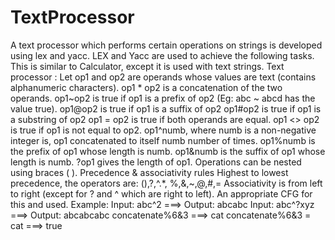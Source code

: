 # TextProcessor
A text processor which performs certain operations on strings is developed using lex and yacc.
LEX and Yacc are used to achieve the following tasks.
This is similar to Calculator, except it is used with text strings.
Text processor : Let op1 and op2 are operands whose values are text (contains alphanumeric characters).
op1 * op2 is a concatenation of the two operands.
op1~op2 is true if op1 is a prefix of op2 (Eg: abc ~ abcd has the value true).
op1@op2 is true if op1 is a suffix of op2
op1#op2 is true if op1 is a substring of op2
op1 = op2 is true if both operands are equal.
op1 <> op2 is true if op1 is not equal to op2.
op1^numb, where numb is a non-negative integer is, op1 concatenated to itself numb number of times.
op1%numb is the prefix of op1 whose length is numb.
op1&numb is the suffix of op1 whose length is numb.
?op1 gives the length of op1.
Operations can be nested using braces ( ).
Precedence & associativity rules
Highest to lowest precedence, the operators are: (),?,^.*, %,&,~,@,#,=
Associativity is from left to right (except for ? and ^ which are right to left).
An appropriate CFG for this and used.
Example:
Input: abc^2 ===> Output: abcabc
Input: abc^?xyz ===> Output: abcabcabc
concatenate%6&3 ===> cat
concatenate%6&3 = cat ===> true
